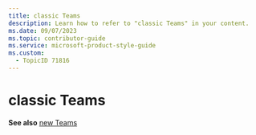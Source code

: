 ```yaml
---
title: classic Teams
description: Learn how to refer to "classic Teams" in your content.
ms.date: 09/07/2023
ms.topic: contributor-guide
ms.service: microsoft-product-style-guide
ms.custom:
  - TopicID 71816
---
```



# classic Teams

**See also** [new Teams](~/teams-style-guide/a-z-word-list/n/new-teams-.md)

